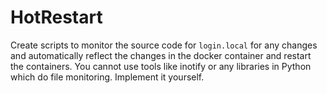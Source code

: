# HotRestart

Create scripts to monitor the source code for `login.local` for any changes and automatically reflect the changes in the docker container and restart the containers. You cannot use tools like inotify or any libraries in Python which do file monitoring. Implement it yourself.